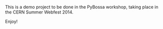 This is a demo project to be done in the PyBossa workshop, taking place
in the CERN Summer Webfest 2014.

Enjoy!